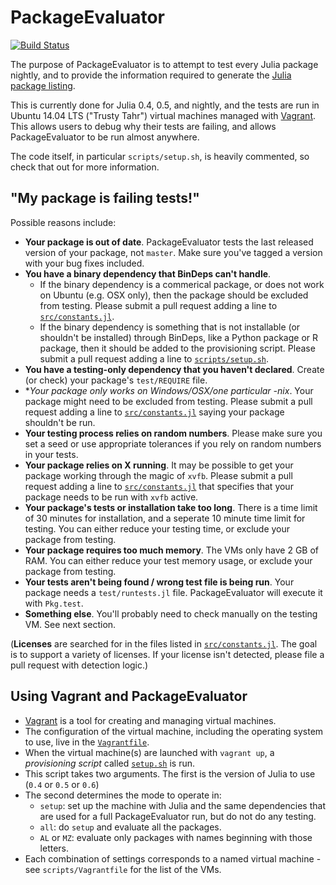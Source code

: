 PackageEvaluator
================

[![Build Status](https://travis-ci.org/JuliaCI/PackageEvaluator.jl.svg?branch=master)](https://travis-ci.org/JuliaCI/PackageEvaluator.jl)

The purpose of PackageEvaluator is to attempt to test every Julia package nightly, and to provide the information required to generate the [Julia package listing](http://pkg.julialang.org/).

This is currently done for Julia 0.4, 0.5, and nightly, and the tests are run in Ubuntu 14.04 LTS ("Trusty Tahr") virtual machines managed with [Vagrant](https://www.vagrantup.com/). This allows users to debug why their tests are failing, and allows PackageEvaluator to be run almost anywhere.

The code itself, in particular `scripts/setup.sh`, is heavily commented, so check that out for more information.

## "My package is failing tests!"

Possible reasons include:

* **Your package is out of date**. PackageEvaluator tests the last released version of your package, not `master`. Make sure you've tagged a version with your bug fixes included.
* **You have a binary dependency that BinDeps can't handle**.
  * If the binary dependency is a commerical package, or does not work on Ubuntu (e.g. OSX only), then the package should be excluded from testing. Please submit a pull request adding a line to [`src/constants.jl`](https://github.com/IainNZ/PackageEvaluator.jl/blob/master/src/constants.jl).
  * If the binary dependency is something that is not installable (or shouldn't be installed) through BinDeps, like a Python package or R package, then it should be added to the provisioning script. Please submit a pull request adding a line to [`scripts/setup.sh`](https://github.com/IainNZ/PackageEvaluator.jl/blob/master/scripts/setup.sh).
* **You have a testing-only dependency that you haven't declared**. Create (or check) your package's `test/REQUIRE` file.
* **Your package only works on Windows/OSX/one particular *-nix**. Your package might need to be excluded from testing. Please submit a pull request adding a line to [`src/constants.jl`](https://github.com/IainNZ/PackageEvaluator.jl/blob/master/src/constants.jl) saying your package shouldn't be run.
* **Your testing process relies on random numbers**. Please make sure you set a seed or use appropriate tolerances if you rely on random numbers in your tests.
* **Your package relies on X running**. It may be possible to get your package working through the magic of `xvfb`. Please submit a pull request adding a line to [`src/constants.jl`](https://github.com/IainNZ/PackageEvaluator.jl/blob/master/src/constants.jl) that specifies that your package needs to be run with `xvfb` active.
* **Your package's tests or installation take too long**. There is a time limit of 30 minutes for installation, and a seperate 10 minute time limit for testing. You can either reduce your testing time, or exclude your package from testing.
* **Your package requires too much memory**. The VMs only have 2 GB of RAM. You can either reduce your test memory usage, or exclude your package from testing.
* **Your tests aren't being found / wrong test file is being run**. Your package needs a `test/runtests.jl` file. PackageEvaluator will execute it with `Pkg.test`.
* **Something else**. You'll probably need to check manually on the testing VM. See next section.

(**Licenses** are searched for in the files listed in [`src/constants.jl`](https://github.com/IainNZ/PackageEvaluator.jl/blob/master/src/constants.jl). The goal is to support a variety of licenses. If your license isn't detected, please file a pull request with detection logic.)

## Using Vagrant and PackageEvaluator

* [Vagrant](https://www.vagrantup.com/) is a tool for creating and managing virtual machines.
* The configuration of the virtual machine, including the operating system to use, live in the [`Vagrantfile`](https://github.com/IainNZ/PackageEvaluator.jl/blob/master/scripts/Vagrantfile).
* When the virtual machine(s) are launched with `vagrant up`, a *provisioning script* called [`setup.sh`](https://github.com/IainNZ/PackageEvaluator.jl/blob/master/scripts/setup.sh) is run.
* This script takes two arguments. The first is the version of Julia
  to use (`0.4` or `0.5` or `0.6`)
* The second determines the mode to operate in:
    * `setup`: set up the machine with Julia and the same
      dependencies that are used for a full PackageEvaluator run, but
      do not do any testing.
    * `all`: do `setup` and evaluate all the packages.
    * `AL` or `MZ`: evaluate only packages with names beginning with those letters.
* Each combination of settings corresponds to a named virtual machine - see `scripts/Vagrantfile` for the list of the VMs.
